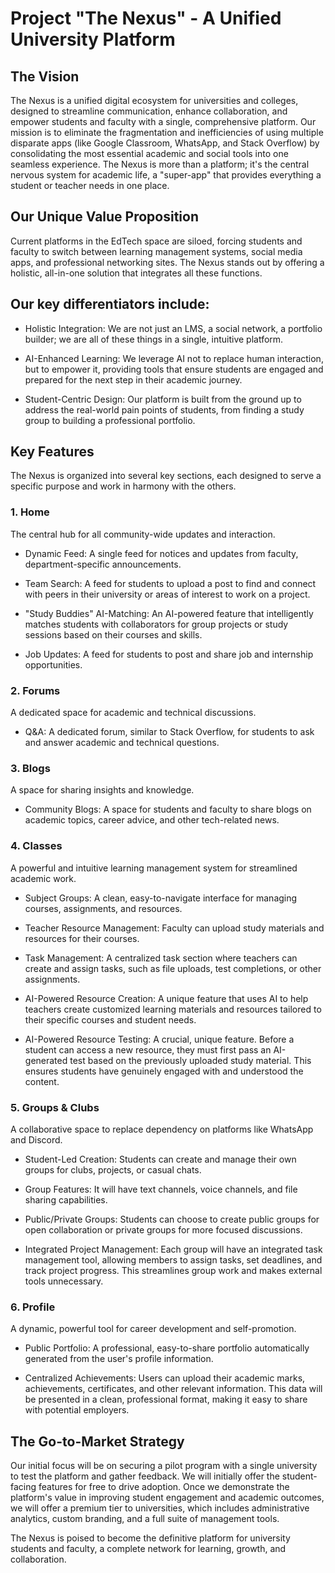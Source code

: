 # Project "The Nexus" - A Unified University Platform

## The Vision

The Nexus is a unified digital ecosystem for universities and colleges, designed to streamline communication, enhance collaboration, and empower students and faculty with a single, comprehensive platform. Our mission is to eliminate the fragmentation and inefficiencies of using multiple disparate apps (like Google Classroom, WhatsApp, and Stack Overflow) by consolidating the most essential academic and social tools into one seamless experience. The Nexus is more than a platform; it's the central nervous system for academic life, a "super-app" that provides everything a student or teacher needs in one place.

## Our Unique Value Proposition

Current platforms in the EdTech space are siloed, forcing students and faculty to switch between learning management systems, social media apps, and professional networking sites. The Nexus stands out by offering a holistic, all-in-one solution that integrates all these functions.

## Our key differentiators include:

- Holistic Integration: We are not just an LMS, a social network, a portfolio builder; we are all of these things in a single, intuitive platform.

* AI-Enhanced Learning: We leverage AI not to replace human interaction, but to empower it, providing tools that ensure students are engaged and prepared for the next step in their academic journey.

* Student-Centric Design: Our platform is built from the ground up to address the real-world pain points of students, from finding a study group to building a professional portfolio.

## Key Features

The Nexus is organized into several key sections, each designed to serve a specific purpose and work in harmony with the others.

### 1. Home

The central hub for all community-wide updates and interaction.

- Dynamic Feed: A single feed for notices and updates from faculty, department-specific announcements.

- Team Search: A feed for students to upload a post to find and connect with peers in their university or areas of interest to work on a project.

- "Study Buddies" AI-Matching: An AI-powered feature that intelligently matches students with collaborators for group projects or study sessions based on their courses and skills.

- Job Updates: A feed for students to post and share job and internship opportunities.

### 2. Forums

A dedicated space for academic and technical discussions.

- Q&A: A dedicated forum, similar to Stack Overflow, for students to ask and answer academic and technical questions.

### 3. Blogs

A space for sharing insights and knowledge.

- Community Blogs: A space for students and faculty to share blogs on academic topics, career advice, and other tech-related news.

### 4. Classes

A powerful and intuitive learning management system for streamlined academic work.

- Subject Groups: A clean, easy-to-navigate interface for managing courses, assignments, and resources.

- Teacher Resource Management: Faculty can upload study materials and resources for their courses.

- Task Management: A centralized task section where teachers can create and assign tasks, such as file uploads, test completions, or other assignments.

- AI-Powered Resource Creation: A unique feature that uses AI to help teachers create customized learning materials and resources tailored to their specific courses and student needs.

- AI-Powered Resource Testing: A crucial, unique feature. Before a student can access a new resource, they must first pass an AI-generated test based on the previously uploaded study material. This ensures students have genuinely engaged with and understood the content.

### 5. Groups & Clubs

A collaborative space to replace dependency on platforms like WhatsApp and Discord.

- Student-Led Creation: Students can create and manage their own groups for clubs, projects, or casual chats.

- Group Features: It will have text channels, voice channels, and file sharing capabilities.

- Public/Private Groups: Students can choose to create public groups for open collaboration or private groups for more focused discussions.

- Integrated Project Management: Each group will have an integrated task management tool, allowing members to assign tasks, set deadlines, and track project progress. This streamlines group work and makes external tools unnecessary.

### 6. Profile

A dynamic, powerful tool for career development and self-promotion.

- Public Portfolio: A professional, easy-to-share portfolio automatically generated from the user's profile information.

- Centralized Achievements: Users can upload their academic marks, achievements, certificates, and other relevant information. This data will be presented in a clean, professional format, making it easy to share with potential employers.

## The Go-to-Market Strategy

Our initial focus will be on securing a pilot program with a single university to test the platform and gather feedback. We will initially offer the student-facing features for free to drive adoption. Once we demonstrate the platform's value in improving student engagement and academic outcomes, we will offer a premium tier to universities, which includes administrative analytics, custom branding, and a full suite of management tools.

The Nexus is poised to become the definitive platform for university students and faculty, a complete network for learning, growth, and collaboration.
